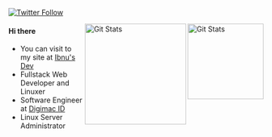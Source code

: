 <p>
  <a href="https://twitter.com/ibnuisdev">
    <img alt="Twitter Follow" src="https://img.shields.io/twitter/follow/ibnuisdev?style=for-the-badge">
  </a>
</p>

<a href="https://github.com/ibnuhalimm"><img alt="Git Stats" src="https://github-readme-stats.vercel.app/api?username=ibnuhalimm&show_icons=true" align="right" height="150" /></a>


<a href="https://github.com/ibnuhalimm">
  <img alt="Git Stats" src="https://github-readme-stats.vercel.app/api/top-langs/?username=ibnuhalimm&show_icons=true" align="right" height="200" />
</a>


#### Hi there
- You can visit to my site at [Ibnu's Dev](https://ibnuis.dev)
- Fullstack Web Developer and Linuxer
- Software Engineer at [Digimac ID](https://digimac.id)
- Linux Server Administrator
